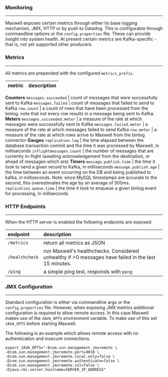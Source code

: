 ### Monitoring
***
Maxwell exposes certain metrics through either its base logging mechanism, JMX, HTTP or by push to Datadog. This is configurable through commandline options
or the `config.properties` file. These can provide insight into system health.
At present certain metrics are Kafka-specific - that is, not yet supported other producers.

### Metrics
***
All metrics are prepended with the configured `metrics_prefix.`

metric                         | description
-------------------------------|-------------------------------------
**Counters**
`messages.succeeded`           | count of messages that were successfully sent to Kafka
`messages.failed`              | count of messages that failed to send to Kafka
`row.count`                    | a count of rows that have been processed from the binlog. note that not every row results in a message being sent to Kafka.
**Meters**
`messages.succeeded.meter`     | a measure of the rate at which messages were successfully sent to Kafka
`messages.failed.meter`        | a measure of the rate at which messages failed to send Kafka
`row.meter`                    | a measure of the rate at which rows arrive to Maxwell from the binlog connector
**Gauges**
`replication.lag`              | the time elapsed between the database transaction commit and the time it was processed by Maxwell, in milliseconds
`inflightmessages.count`       | the number of messages that are currently in-flight (awaiting acknowledgement from the destination, or ahead of messages which are)
**Timers**
`message.publish.time`         | the time it took to send a given record to Kafka, in milliseconds
`message.publish.age`          | the time between an event occurring on the DB and being published to kafka, in milliseconds. Note: since MySQL timestamps are accurate to the second, this overestimates the age by an average of 500ms.
`replication.queue.time`       | the time it took to enqueue a given binlog event for processing, in milliseconds

### HTTP Endpoints
***
When the HTTP server is enabled the following endpoints are exposed:

| endpoint       | description                                                                    |
|:---------------|:-------------------------------------------------------------------------------|
| `/metrics`     | return all metrics as JSON                                                     |
| `/healthcheck` | run Maxwell's healthchecks.  Considered unhealthy if &gt;0 messages have failed in the last 15 minutes. |
| `/ping`        | a simple ping test, responds with `pong`                                       |


### JMX Configuration
***
Standard configuration is either via commandline args or the `config.properties` file. However, when exposing JMX metrics
additional configuration is required to allow remote access. In this case Maxwell makes use of the `JAVA_OPTS` environment variable.
To make use of this set `JAVA_OPTS` before starting Maxwell.

The following is an example which allows remote access with no authentication and insecure connections.

```
export JAVA_OPTS="-Dcom.sun.management.jmxremote \
-Dcom.sun.management.jmxremote.port=9010 \
-Dcom.sun.management.jmxremote.local.only=false \
-Dcom.sun.management.jmxremote.authenticate=false \
-Dcom.sun.management.jmxremote.ssl=false \
-Djava.rmi.server.hostname=SERVER_IP_ADDRESS"
```

